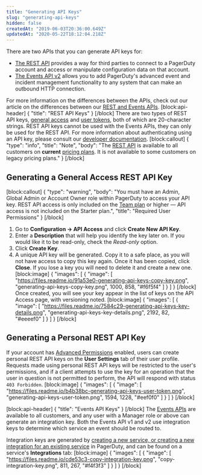 ```yaml
---
title: "Generating API Keys"
slug: "generating-api-keys"
hidden: false
createdAt: "2019-06-03T20:36:00.649Z"
updatedAt: "2020-05-22T18:12:04.218Z"
---
```

There are two APIs that you can generate API keys for: 

* [The REST API](https://support.pagerduty.com/docs/generating-api-keys#section-rest-api-keys) provides a way for third parties to connect to a PagerDuty account and access or manipulate configuration data on that account. 
* [The Events API v2](https://support.pagerduty.com/docs/generating-api-keys#section-events-api-keys) allows you to add PagerDuty's advanced event and incident management functionality to any system that can make an outbound HTTP connection.

For more information on the differences between the APIs, check out our article on the differences between our [REST and Events APIs](https://v2.developer.pagerduty.com/docs/getting-started). 
[block:api-header]
{
  "title": "REST API Keys"
}
[/block]
There are two types of REST API keys, [general access](doc:generating-api-keys#section-generating-a-general-access-rest-api-key) and [user tokens](doc:generating-api-keys#section-generating-a-personal-rest-api-key), both of which are 20-character strings. REST API keys cannot be used with the Events APIs, they can only be used for the REST API. For more information about authenticating using an API key, please consult our [developer documentation](https://v2.developer.pagerduty.com/docs/authentication).
[block:callout]
{
  "type": "info",
  "title": "Note",
  "body": "The [REST API](https://v2.developer.pagerduty.com/docs/rest-api) is available to all customers on **current** [pricing plans](https://www.pagerduty.com/pricing/). It is not available to some customers on legacy pricing plans."
}
[/block]
## Generating a General Access REST API Key
[block:callout]
{
  "type": "warning",
  "body": "You must have an Admin, Global Admin or Account Owner role within PagerDuty to access your API key. REST API access is only included on the [Team plan](https://www.pagerduty.com/pricing/) or higher — API access is not included on the Starter plan.",
  "title": "Required User Permissions"
}
[/block]
1. Go to **Configuration → API Access** and click **Create New API Key**.
2. Enter a **Description** that will help you identify the key later on. If you would like it to be read-only, check the *Read-only* option. 
3. Click **Create Key**.
4. A unique API key will be generated. Copy it to a safe place, as you will not have access to copy this key again. Once it has been copied, click **Close**. If you lose a key you will need to delete it and create a new one.
[block:image]
{
  "images": [
    {
      "image": [
        "https://files.readme.io/91a53e0-generating-api-keys-copy-key.png",
        "generating-api-keys-copy-key.png",
        1000,
        858,
        "#f6f5f4"
      ]
    }
  ]
}
[/block]
Once created, you will see your key appear in the list of keys on the API Access page, with versioning noted.
[block:image]
{
  "images": [
    {
      "image": [
        "https://files.readme.io/7584c29-generating-api-keys-key-details.png",
        "generating-api-keys-key-details.png",
        2192,
        82,
        "#eeeef0"
      ]
    }
  ]
}
[/block]
## Generating a Personal REST API Key

If your account has [Advanced Permissions](doc:advanced-permissions) enabled, users can create personal REST API keys on the **User Settings** tab of their user profile. Requests made using personal REST API keys will be restricted to the user's permissions, and if a client attempts to use the key for an operation that the user in question is not permitted to perform, the API will respond with status `403 Forbidden`.
[block:image]
{
  "images": [
    {
      "image": [
        "https://files.readme.io/b4b38bc-generating-api-keys-user-token.png",
        "generating-api-keys-user-token.png",
        1594,
        1228,
        "#eef0f0"
      ]
    }
  ]
}
[/block]

[block:api-header]
{
  "title": "Events API Keys"
}
[/block]
The [Events APIs](https://v2.developer.pagerduty.com/docs/getting-started#events-apis) are available to all customers, and any user with a Manager role or above can generate an integration key. Both the Events API v1 and v2 use integration keys to determine which service an event should be routed to.

Integration keys are generated by [creating a new service, or creating a new integration for an existing service](doc:services-and-integrations) in PagerDuty, and can be found on a service's **Integrations** tab:
[block:image]
{
  "images": [
    {
      "image": [
        "https://files.readme.io/cde53c3-copy-integration-key.png",
        "copy-integration-key.png",
        811,
        267,
        "#f4f3f3"
      ]
    }
  ]
}
[/block]